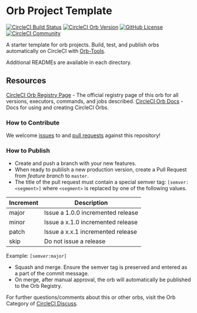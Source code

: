 # Orb Project Template

[![CircleCI Build Status](https://circleci.com/gh/aaronfox1/aarons-selenium-orb.svg?style=shield "CircleCI Build Status")](https://circleci.com/gh/aaronfox1/aarons-selenium-orb) [![CircleCI Orb Version](https://badges.circleci.com/orbs/aaronfox1/aarons-selenium-orb.svg)](https://circleci.com/orbs/registry/orb/aaronfox1/aarons-selenium-orb) [![GitHub License](https://img.shields.io/badge/license-MIT-lightgrey.svg)](https://raw.githubusercontent.com/aaronfox1/aarons-selenium-orb/master/LICENSE) [![CircleCI Community](https://img.shields.io/badge/community-CircleCI%20Discuss-343434.svg)](https://discuss.circleci.com/c/ecosystem/orbs)



A starter template for orb projects. Build, test, and publish orbs automatically on CircleCI with [Orb-Tools](https://circleci.com/orbs/registry/orb/circleci/orb-tools).

Additional READMEs are available in each directory.



## Resources

[CircleCI Orb Registry Page](https://circleci.com/orbs/registry/orb/aaronfox1/aarons-selenium-orb) - The official registry page of this orb for all versions, executors, commands, and jobs described.
[CircleCI Orb Docs](https://circleci.com/docs/2.0/orb-intro/#section=configuration) - Docs for using and creating CircleCI Orbs.

### How to Contribute

We welcome [issues](https://github.com/aaronfox1/aarons-selenium-orb/issues) to and [pull requests](https://github.com/aaronfox1/aarons-selenium-orb/pulls) against this repository!

### How to Publish
* Create and push a branch with your new features.
* When ready to publish a new production version, create a Pull Request from _feature branch_ to `master`.
* The title of the pull request must contain a special semver tag: `[semver:<segment>]` where `<segment>` is replaced by one of the following values.

| Increment | Description|
| ----------| -----------|
| major     | Issue a 1.0.0 incremented release|
| minor     | Issue a x.1.0 incremented release|
| patch     | Issue a x.x.1 incremented release|
| skip      | Do not issue a release|

Example: `[semver:major]`

* Squash and merge. Ensure the semver tag is preserved and entered as a part of the commit message.
* On merge, after manual approval, the orb will automatically be published to the Orb Registry.


For further questions/comments about this or other orbs, visit the Orb Category of [CircleCI Discuss](https://discuss.circleci.com/c/orbs).

